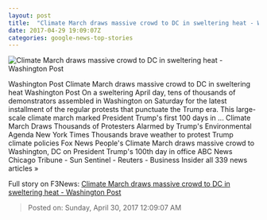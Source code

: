 ```yaml
---
layout: post
title:  "Climate March draws massive crowd to DC in sweltering heat - Washington Post"
date: 2017-04-29 19:09:07Z
categories: google-news-top-stories
---
```


![Climate March draws massive crowd to DC in sweltering heat - Washington Post](https://img.washingtonpost.com/rf/image_1484w/2010-2019/WashingtonPost/2017/04/28/Health-Environment-Science/Images/AFP_NY5M7.jpg)

Washington Post Climate March draws massive crowd to DC in sweltering heat Washington Post On a sweltering April day, tens of thousands of demonstrators assembled in Washington on Saturday for the latest installment of the regular protests that punctuate the Trump era. This large-scale climate march marked President Trump's first 100 days in ... Climate March Draws Thousands of Protesters Alarmed by Trump's Environmental Agenda New York Times Thousands brave weather to protest Trump climate policies Fox News People's Climate March draws massive crowd to Washington, DC on President Trump's 100th day in office ABC News Chicago Tribune - Sun Sentinel - Reuters - Business Insider all 339 news articles »


Full story on F3News: [Climate March draws massive crowd to DC in sweltering heat - Washington Post](http://www.f3nws.com/n/gJYZdD)

> Posted on: Sunday, April 30, 2017 12:09:07 AM

